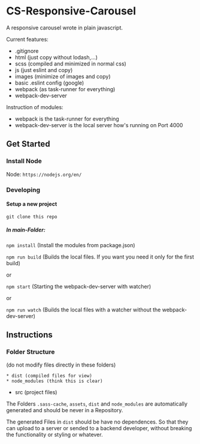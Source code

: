 # CS-Responsive-Carousel

A responsive carousel wrote in plain javascript.

Current features:

* .gitignore
* html (just copy without lodash,...)
* scss (compiled and minimized in normal css)
* js (just eslint and copy)
* images (minimize of images and copy)
* basic .eslint config (google)
* webpack (as task-runner for everything)
* webpack-dev-server

Instruction of modules:

* webpack is the task-runner for everything
* webpack-dev-server is the local server how's running on Port 4000

## Get Started


### Install Node

Node: ```https://nodejs.org/en/```

### Developing


#### Setup a new project

```git clone this repo```

##### In main-Folder:

```npm install``` (Install the modules from package.json)

```npm run build``` (Builds the local files. If you want you need it only for the first build)

or

```npm start``` (Starting the webpack-dev-server with watcher)

or

```npm run watch``` (Builds the local files with a watcher without the webpack-dev-server)


## Instructions

### Folder Structure

(do not modify files directly in these folders)

```
* dist (compiled files for view)
* node_modules (think this is clear)
```

* src (project files)

The Folders ``.sass-cache``, ``assets``, ``dist`` and ``node_modules`` are automatically generated and should be never in a Repository. 

The generated Files in ``dist`` should be have no dependences. So that they can upload to a server or sended to a backend developer, without breaking the functionality or styling or whatever. 